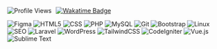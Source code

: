 <p style="display: flex; align-items: center; gap: 10px;">
  <img src="https://komarev.com/ghpvc/?username=aanglll&style=for-the-badge" alt="Profile Views" />
  <a href="https://wakatime.com/@96c5414b-72ea-4353-98ee-cc88caa40692">
    <img src="https://wakatime.com/badge/user/96c5414b-72ea-4353-98ee-cc88caa40692.svg?style=for-the-badge" alt="Wakatime Badge" />
  </a>
</p>

![Figma](https://img.shields.io/badge/Figma-000000?style=for-the-badge&logo=figma&logoColor=white)
![HTML5](https://img.shields.io/badge/HTML-E34F26?style=for-the-badge&logo=html5&logoColor=white)
![CSS](https://img.shields.io/badge/CSS-639?style=for-the-badge&logo=css&logoColor=white)
![PHP](https://img.shields.io/badge/PHP-777BB4?style=for-the-badge&logo=php&logoColor=white)
![MySQL](https://img.shields.io/badge/MySQL-4479A1?style=for-the-badge&logo=mysql&logoColor=white)
![Git](https://img.shields.io/badge/Git-F05032?style=for-the-badge&logo=git&logoColor=white)
![Bootstrap](https://img.shields.io/badge/Bootstrap-7952B3?style=for-the-badge&logo=bootstrap&logoColor=white)
![Linux](https://img.shields.io/badge/Linux-FCC624?style=for-the-badge&logo=linux&logoColor=black)
![SEO](https://img.shields.io/badge/SEO-grey?style=for-the-badge&logo=google&logoColor=white)
![Laravel](https://img.shields.io/badge/-Laravel-FF2D20?logo=laravel&logoColor=white&style=for-the-badge)
![WordPress](https://img.shields.io/badge/WordPress-21759B?style=for-the-badge&logo=wordpress&logoColor=white)
![TailwindCSS](https://img.shields.io/badge/Tailwind-38B2AC?style=for-the-badge&logo=tailwind-css&logoColor=white)
![CodeIgniter](https://img.shields.io/badge/CodeIgniter4-DD4814?style=for-the-badge&logo=codeigniter&logoColor=white)
![Vue.js](https://img.shields.io/badge/Vue-35495E?style=for-the-badge&logo=vue.js&logoColor=4FC08D)
![Sublime Text](https://img.shields.io/badge/Sublime%20Text-%23575757.svg?style=for-the-badge&logo=sublime-text&logoColor=important)
